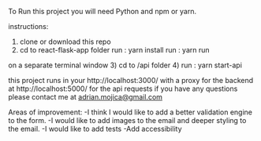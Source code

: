 To Run this project you will need
Python and npm or yarn.

instructions:
1) clone or download this repo
2) cd to react-flask-app folder
   run : yarn install 
   run : yarn run

on a separate terminal window
3) cd to /api folder
4) run : yarn start-api

this project runs in your http://localhost:3000/ with a proxy for the backend at http://localhost:5000/ for the api requests 
if you have any questions please contact me at adrian.mojica@gmail.com

Areas of improvement:
-I think I would like to add a better validation engine to the form.
-I would like to add images to the email and deeper styling to the email.
-I would like to add tests
-Add accessibility